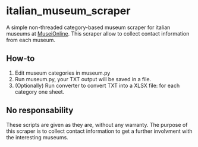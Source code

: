 # italian_museum_scraper
A simple non-threaded category-based museum scraper for italian museums at [MuseiOnline](www.museionline.info/musei/).
This scraper allow to collect contact information from each museum.

## How-to
1. Edit museum categories in museum.py
2. Run museum.py, your TXT output will be saved in a file.
3. (Optionally) Run converter to convert TXT into a XLSX file: for each category one sheet.

## No responsability
These scripts are given as they are, without any warranty. 
The purpose of this scraper is to collect contact information to get a further involvment with the interesting museums.
